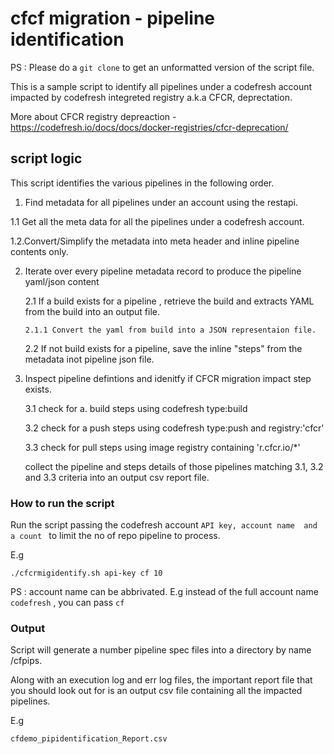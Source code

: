# cfcf migration - pipeline identification

PS : Please do a ```git clone``` to get an unformatted version of the script file.

This is a sample script to identify all pipelines under a codefresh account impacted by  codefresh integreted registry a.k.a CFCR, deprectation.

More about CFCR registry depreaction - https://codefresh.io/docs/docs/docker-registries/cfcr-deprecation/

## script logic

This script identifies the various pipelines in the following order.

1. Find metadata for all pipelines under an account using the restapi.

  1.1 Get all the meta data for all the pipelines under a codefresh account.
  
  1.2.Convert/Simplify the metadata into meta header and inline pipeline contents only.

2. Iterate over every pipeline metadata record to produce the pipeline yaml/json content
    
     2.1 If a build exists for a pipeline , retrieve the build and extracts YAML from the build into an output file.
      
       2.1.1 Convert the yaml from build into a JSON representaion file.
       
     2.2 If not build exists for a pipeline, save the inline "steps" from the metadata inot pipeline json file.
     
3. Inspect pipeline defintions and idenitfy if CFCR migration impact step exists.
 
     3.1 check for a. build steps using codefresh  type:build
     
     3.2 check for a push steps using codefresh type:push and registry:'cfcr'
     
     3.3 check for pull steps using image registry containing 'r.cfcr.io/*'
     
     collect the pipeline and steps details of those pipelines matching 3.1, 3.2 and 3.3 criteria into an output csv report file.

### How to run the script

Run the script passing the codefresh account ```API key, account name  and a count ```  to limit the no of repo pipeline to process.

E.g 

```
./cfcrmigidentify.sh api-key cf 10
```

PS : account name can be abbrivated. E.g instead of the full account name ```codefresh``` , you can pass ```cf``` 

### Output

Script will generate a number pipeline spec files into a directory by name /cfpips.

Along with an execution log and err log files, the important report file that you should look out for is an output csv file containing all the impacted pipelines.

E.g 
```
cfdemo_pipidentification_Report.csv
